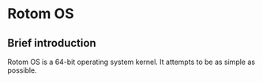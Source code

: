 # Rotom OS
## Brief introduction
Rotom OS is a 64-bit operating system kernel.
It attempts to be as simple as possible.